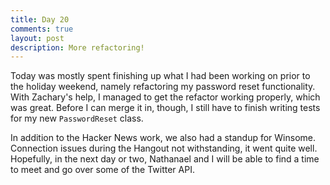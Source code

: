 ```yaml
---
title: Day 20
comments: true
layout: post
description: More refactoring!
---
```


Today was mostly spent finishing up what I had been working on prior to the holiday weekend, namely refactoring my password reset functionality. With Zachary's help, I managed to get the refactor working properly, which was great. Before I can merge it in, though, I still have to finish writing tests for my new `PasswordReset` class.

In addition to the Hacker News work, we also had a standup for Winsome. Connection issues during the Hangout not withstanding, it went quite well. Hopefully, in the next day or two, Nathanael and I will be able to find a time to meet and go over some of the Twitter API.
